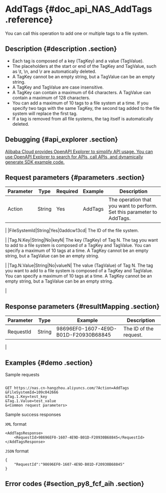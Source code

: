 # AddTags {#doc_api_NAS_AddTags .reference}

You can call this operation to add one or multiple tags to a file system.

## Description {#description .section}

-   Each tag is composed of a key \(TagKey\) and a value \(TagValue\).
-   The placeholders at the start or end of the TagKey and TagValue, such as \\t, \\n, and \\r are automatically deleted.
-   A TagKey cannot be an empty string, but a TagValue can be an empty string.
-   A TagKey and TagValue are case insensitive.
-   A TagKey can contain a maximum of 64 characters. A TagValue can contain a maximum of 128 characters.
-   You can add a maximum of 10 tags to a file system at a time. If you specify two tags with the same TagKey, the second tag added to the file system will replace the first tag.
-   If a tag is removed from all file systems, the tag itself is automatically deleted.

## Debugging {#api_explorer .section}

[Alibaba Cloud provides OpenAPI Explorer to simplify API usage. You can use OpenAPI Explorer to search for APIs, call APIs, and dynamically generate SDK example code.](https://api.aliyun.com/#product=NAS&api=AddTags&type=RPC&version=2017-06-26)

## Request parameters {#parameters .section}

|Parameter|Type|Required|Example|Description|
|---------|----|--------|-------|-----------|
|Action|String|Yes|AddTags| The operation that you want to perform. Set this parameter to AddTags.

 |
|FileSystemId|String|Yes|0addcw13cd| The ID of the file system.

 |
|Tag.N.Key|String|No|keyN| The key \(TagKey\) of Tag N. The tag you want to add to a file system is composed of a TagKey and TagValue. You can specify a maximum of 10 tags at a time. A TagKey cannot be an empty string, but a TagValue can be an empty string.

 |
|Tag.N.Value|String|No|valueN| The value \(TagValue\) of Tag N. The tag you want to add to a file system is composed of a TagKey and TagValue. You can specify a maximum of 10 tags at a time. A TagKey cannot be an empty string, but a TagValue can be an empty string.

 |

## Response parameters {#resultMapping .section}

|Parameter|Type|Example|Description|
|---------|----|-------|-----------|
|RequestId|String|98696EF0-1607-4E9D-B01D-F20930B68845| The ID of the request.

 |

## Examples {#demo .section}

Sample requests

``` {#request_demo}

GET https://nas.cn-hangzhou.aliyuncs.com/?Action=AddTags
&FileSystemId=109c042666
&Tag.1.Key=test_key
&Tag.1.Value=test_value
&<Common request parameters>

```

Sample success responses

`XML` format

``` {#xml_return_success_demo}
<AddTagsResponse>
    <RequestId>98696EF0-1607-4E9D-B01D-F20930B68845</RequestId>
</AddTagsResponse>
```

`JSON` format

``` {#json_return_success_demo}
{
	"RequestId":"98696EF0-1607-4E9D-B01D-F20930B68845"
}
```

## Error codes {#section_py8_fcf_aih .section}

